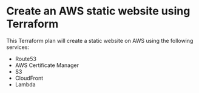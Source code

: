 # Create an AWS static website using Terraform

This Terraform plan will create a static website on AWS using the following services:

* Route53
* AWS Certificate Manager
* S3
* CloudFront
* Lambda
